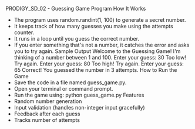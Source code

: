 PRODIGY_SD_02 - Guessing Game Program
How It Works
- The program uses random.randint(1, 100) to generate a secret number.
- It keeps track of how many guesses you make using the attempts counter.
- It runs in a loop until you guess the correct number.
- If you enter something that's not a number, it catches the error and asks you to try again.
Sample Output
Welcome to the Guessing Game!
I'm thinking of a number between 1 and 100.
Enter your guess: 30
Too low! Try again.
Enter your guess: 80
Too high! Try again.
Enter your guess: 65
Correct! You guessed the number in 3 attempts.
How to Run the Game
- Save the code in a file named guess_game.py.
- Open your terminal or command prompt.
- Run the game using:
python guess_game.py
Features
- Random number generation
- Input validation (handles non-integer input gracefully)
- Feedback after each guess
- Tracks number of attempts
